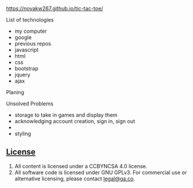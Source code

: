 https://novakw267.github.io/tic-tac-toe/

List of technologies
- my computer
- google
- previous repos
- javascript
- html
- css
- bootstrap
- jquery
- ajax

Planing 

Unsolved Problems
- storage to take in games and display them
- acknowledging account creation, sign in, sign out
-
- styling
## [License](LICENSE)

1.  All content is licensed under a CC­BY­NC­SA 4.0 license.
1.  All software code is licensed under GNU GPLv3. For commercial use or
    alternative licensing, please contact legal@ga.co.
